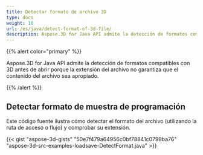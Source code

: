 ```yaml
---
title: Detectar formato de archivo 3D
type: docs
weight: 10
url: /es/java/detect-format-of-3d-file/
description: Aspose.3D for Java API admite la detección de formatos compatibles con 3D antes de abrir porque la extensión del archivo no garantiza que el contenido del archivo sea apropiado.
---
```

{{% alert color="primary" %}} 

Aspose.3D for Java API admite la detección de formatos compatibles con 3D antes de abrir porque la extensión del archivo no garantiza que el contenido del archivo sea apropiado.

{{% /alert %}} 
##  **Detectar formato de muestra de programación**
Este código fuente ilustra cómo detectar el formato del archivo (utilizando la ruta de acceso o flujo) y comprobar su extensión.

{{< gist "aspose-3d-gists" "50e7f479a64956c0bf78841c0799ba76" "aspose-3d-src-examples-loadsave-DetectFormat.java" >}}




